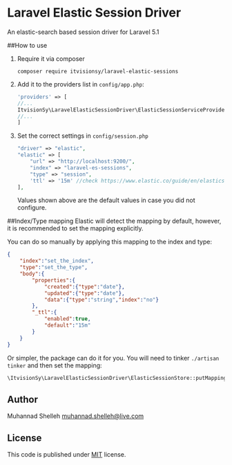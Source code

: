 # Laravel Elastic Session Driver
An elastic-search based session driver for Laravel 5.1

##How to use
 1. Require it via composer

    ```
    composer require itvisionsy/laravel-elastic-sessions
    ```
 2. Add it to the providers list in `config/app.php`:

    ```php
    'providers' => [
    //...
    ItvisionSy\LaravelElasticSessionDriver\ElasticSessionServiceProvider::class,
    //...
    ]
    ```
 3. Set the correct settings in `config/session.php`

    ```php
    "driver" => "elastic",
    "elastic" => [
        "url" => "http://localhost:9200/",
        "index" => "laravel-es-sessions",
        "type" => "session",
        'ttl' => '15m' //check https://www.elastic.co/guide/en/elasticsearch/reference/current/mapping-ttl-field.html#_default_ttl
    ],
    ```
    Values shown above are the default values in case you did not configure.

##Index/Type mapping
Elastic will detect the mapping by default, however, it is recommended to set the mapping explicitly.

You can do so manually by applying this mapping to the index and type:

```json
{
    "index":"set_the_index",
    "type":"set_the_type",
    "body":{
        "properties":{
            "created":{"type":"date"},
            "updated":{"type":"date"},
            "data":{"type":"string","index":"no"}
        },
        "_ttl":{
            "enabled":true,
            "default":"15m"
        }
    }
}
```

Or simpler, the package can do it for you. You will need to tinker `./artisan tinker` and then set the mapping:

```php
\ItvisionSy\LaravelElasticSessionDriver\ElasticSessionStore::putMapping();
```

## Author
Muhannad Shelleh <muhannad.shelleh@live.com>

## License
This code is published under [MIT](LICENSE) license.